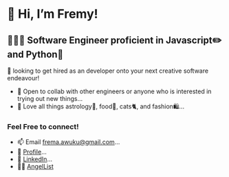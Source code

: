 # 👋 Hi, I’m Fremy!

## 👩🏿‍💻 Software Engineer proficient in Javascript✏️ and Python🐍
👀 looking to get hired as an developer onto your next creative software endeavour!
* 🌱 Open to collab with other engineers or anyone who is interested in trying out new things...
* 💞️ Love all things astrology🔮, food🍣, cats🐈, and fashion🛍...

### Feel Free to connect! 
* 📫 Email [frema.awuku@gmail.com](mailto:frema.awuku@gmail.com)...
* 👤 [Profile](https://www.fremaawuku.com/)...
* 👥 [LinkedIn](https://www.linkedin.com/in/frema-awuku/)...
* 👼🏿 [AngelList](https://angel.co/u/frema-awuku)


<!---
FremaAwuku/FremaAwuku is a ✨ special ✨ repository because its `README.md` (this file) appears on your GitHub profile.
You can click the Preview link to take a look at your changes.
--->
